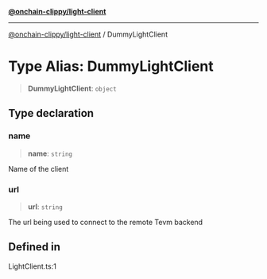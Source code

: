 [**@onchain-clippy/light-client**](../README.md)

***

[@onchain-clippy/light-client](../globals.md) / DummyLightClient

# Type Alias: DummyLightClient

> **DummyLightClient**: `object`

## Type declaration

### name

> **name**: `string`

Name of the client

### url

> **url**: `string`

The url being used to connect to the remote Tevm backend

## Defined in

LightClient.ts:1
